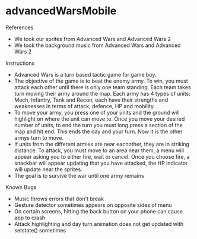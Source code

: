 # advancedWarsMobile

References 
  - We took our sprites from Advanced Wars and Advanced Wars 2
  - We took the background music from Advanced Wars and Advanced Wars 2

Instructions
  - Advanced Wars is a turn based tactic game for game boy. 
  - The objective of the game is to beat the enemy army. To win, you must attack each other until there is only one team standing. Each team takes turn moving their army around the map. Each army has 4 types of units: Mech, Infantry, Tank and Recon, each have their strengths and weaknesses in terms of attack, defence, HP and mobility. 
  - To move your army, you press one of your units and the ground will highlight on where the unit can move to. Once you move your desired number of units, to end the turn you must long press a section of the map and hit end. This ends the day and your turn. Now it is the other armys turn to move. 
  - If units from the different armies are near eachother, they are in striking distance. To attack, you must move to an area near them, a menu will appear asking you to either fire, wait or cancel. Once you choose fire, a snackbar will appear updating that you have attacked, the HP indicator will update near the sprites. 
  - The goal is to survive the war until one army remains

Known Bugs
  - Music throws errors that don't break
  - Gesture detector sometimes appears on opposite sides of menu
  - On certain screens, hitting the back button on your phone can cause app to crash
  - Attack highlighting and day turn animation does not get updated with setstate() sometimes
  
